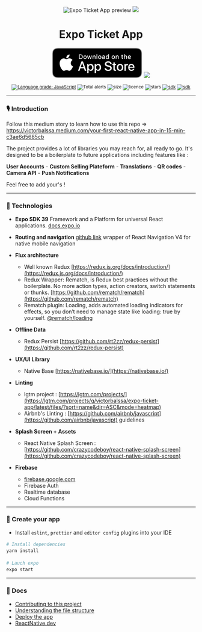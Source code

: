 
<div align="center">
  <img src="https://repository-images.githubusercontent.com/315513657/9d256300-2f59-11eb-9701-6365533ea2b0" alt="Expo Ticket App preview" width="500" />
  <img src="https://i.imgur.com/rLwjEbY.gif" height=250 />
  <p></p>
  <h1>Expo Ticket App</h1>
  <p></p>
  <p></p>
    <div>
        <a href="https://apps.apple.com/us/app/h2t/id1502288567"><img src="documentation/apple.svg" /></a>
        <a href="https://play.google.com/store/apps/details?id=club.h2t.app"><img src="https://lh3.googleusercontent.com/qF9r3ZjtgG-qyHdmjecArtKiulz1gmwL_xl9R3_fzk6igSeoN0wYbJSKEX5d_fxJRwYZJpHbqcLB3i9atl-9dOfUl9an7U43TfZ9PtQ=s0" width=138 /></a>
    </div>
    <p></p>
  <sup>

[![Language grade: JavaScript](https://img.shields.io/lgtm/grade/javascript/github/victorbalssa/expo-ticket-app?style=for-the-badge)](https://lgtm.com/projects/g/victorbalssa/expo-ticket-app/latest/files/?sort=name&dir=ASC&mode=heatmap)
![Total alerts](https://img.shields.io/lgtm/alerts/g/victorbalssa/expo-ticket-app?style=for-the-badge)
![size](https://img.shields.io/github/repo-size/victorbalssa/expo-ticket-app?style=for-the-badge)
![licence](https://img.shields.io/github/license/victorbalssa/expo-ticket-app?style=for-the-badge)
![stars](https://img.shields.io/github/stars/victorbalssa/expo-ticket-app?style=for-the-badge)
[![sdk](https://img.shields.io/badge/SDK-39.0.0-blue?style=for-the-badge)](https://www.npmjs.com/package/expo)
[![sdk](https://img.shields.io/badge/PRs-welcome-brightgreen.svg?style=for-the-badge)](http://makeapullrequest.com)

  </sup>
</div>


---


### 🎙 Introduction

Follow this medium story to learn how to use this repo => https://victorbalssa.medium.com/your-first-react-native-app-in-15-min-c3ae6d5685cb

The project provides a lot of libraries you may reach for, all ready to go.
It's designed to be a boilerplate to future applications including features like :

__User Accounts__ - __Custom Selling Plateform__  - __Translations__ - __QR codes__ - __Camera API__ - __Push Notifications__

Feel free to add your's !

---


### 📡 Technologies

- __Expo SDK 39__ Framework and a Platform for universal React applications.  [docs.expo.io](https://docs.expo.io/)

- __Routing and navigation__ [github link](https://github.com/aksonov/react-native-router-flux) wrapper of React Navigation V4 for native mobile navigation

- __Flux architecture__
    - Well known Redux [https://redux.js.org/docs/introduction/](https://redux.js.org/docs/introduction/)
    - Redux Wrapper: Rematch, is Redux best practices without the boilerplate. No more action types, action creators, switch statements or thunks. [https://github.com/rematch/rematch](https://github.com/rematch/rematch)
    - Rematch plugin: Loading, adds automated loading indicators for effects, so you don’t need to manage state like loading: true by yourself. [@rematch/loading](https://rematch.netlify.app/#/plugins/loading)
- __Offline Data__
    - Redux Persist [https://github.com/rt2zz/redux-persist](https://github.com/rt2zz/redux-persist)
- __UX/UI Library__
    - Native Base [https://nativebase.io/](https://nativebase.io/)
- __Linting__
    - lgtm project : [https://lgtm.com/projects/](https://lgtm.com/projects/g/victorbalssa/expo-ticket-app/latest/files/?sort=name&dir=ASC&mode=heatmap)
    - Airbnb's Linting : [https://github.com/airbnb/javascript](https://github.com/airbnb/javascript) guidelines
- __Splash Screen + Assets__
    - React Native Splash Screen : [https://github.com/crazycodeboy/react-native-splash-screen](https://github.com/crazycodeboy/react-native-splash-screen)
- __Firebase__
    - [firebase.google.com](http://firebase.google.com/)
    - Firebase Auth
    - Realtime database
    - Cloud Functions

---


### 🚀 Create your app

 - Install `eslint`, `prettier` and `editor config` plugins into your IDE

```bash
# Install dependencies
yarn install

# Lauch expo
expo start
```
----

### 📖 Docs

- [Contributing to this project](.github/CONTRIBUTING.md)
- [Understanding the file structure](documentation/file.md)
- [Deploy the app](documentation/deploy.md)
- [ReactNative.dev](https://reactnative.dev)
